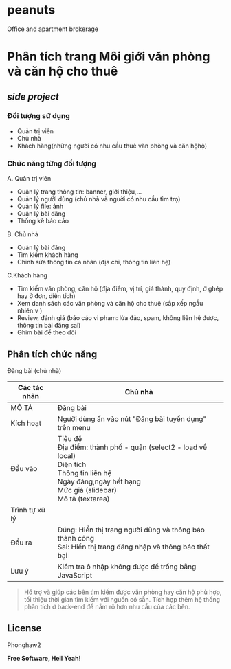# peanuts
Office and apartment brokerage

# Phân tích trang Môi giới văn phòng và căn hộ cho thuê
## _side project_

### Đối tượng sử dụng
- Quản trị viên
- Chủ nhà
- Khách hàng(những người có nhu cầu thuê văn phòng và căn hộhộ)

### Chức năng từng đối tượng
A. Quản trị viên
- Quản lý trang thông tin: banner, giới thiệu,...
- Quản lý người dùng (chủ nhà và người có nhu cầu tìm trọ)
- Quản lý file: ảnh 
- Quản lý bài đăng 
- Thống kê báo cáo

B. Chủ nhà
- Quản lý bài đăng
- Tìm kiếm khách hàng
- Chỉnh sửa thông tin cá nhân (địa chỉ, thông tin liên hệ) 

C.Khách hàng
- Tìm kiếm văn phòng, căn hộ (địa điểm, vị trí, giá thành, quy định, ở ghép hay ở đơn,  diện tích)
- Xem danh sách các văn phòng và căn hộ cho thuê (sắp xếp ngẫu nhiên:v )
- Review,  đánh giá (báo cáo vi phạm: lừa đảo, spam, không liên hệ được, thông tin bài đăng sai)
-  Ghim bài để theo dõi

## Phân tích chức năng

Đăng bài (chủ nhà)

| Các tác nhân | Chủ nhà | 
| ------ | ------ |
| MÔ TẢ | Đăng bài |  
| Kích hoạt | Người dùng ấn vào nút "Đăng bài tuyển dụng" trên menu |  
| Đầu vào |Tiêu đề<br>Địa điểm: thành phố - quận (select2 - load về local)<br>Diện tích<br>Thông tin liên hệ<br>Ngày đăng,ngày hết hạng<br>Mức giá (slidebar)<br>Mô tả (textarea)<br> |    
| Trình tự xử lý | |
| Đầu ra | Đúng: Hiển thị trang người dùng và thông báo thành công<br>Sai: Hiển thị trang đăng nhập và thông báo thất bại |
| Lưu ý | Kiểm tra ô nhập không được để trống bằng JavaScript |


> Hổ trợ và giúp các bên tìm kiếm được văn phòng 
> hay căn hộ phù hợp, tối thiệu thời gian tìm kiếm 
> với nguồn có sẵn. Tích hợp thêm hệ thống phân tích 
> ở back-end để nắm rõ hơn nhu cầu của các bên.


## License

Phonghaw2

**Free Software, Hell Yeah!**
